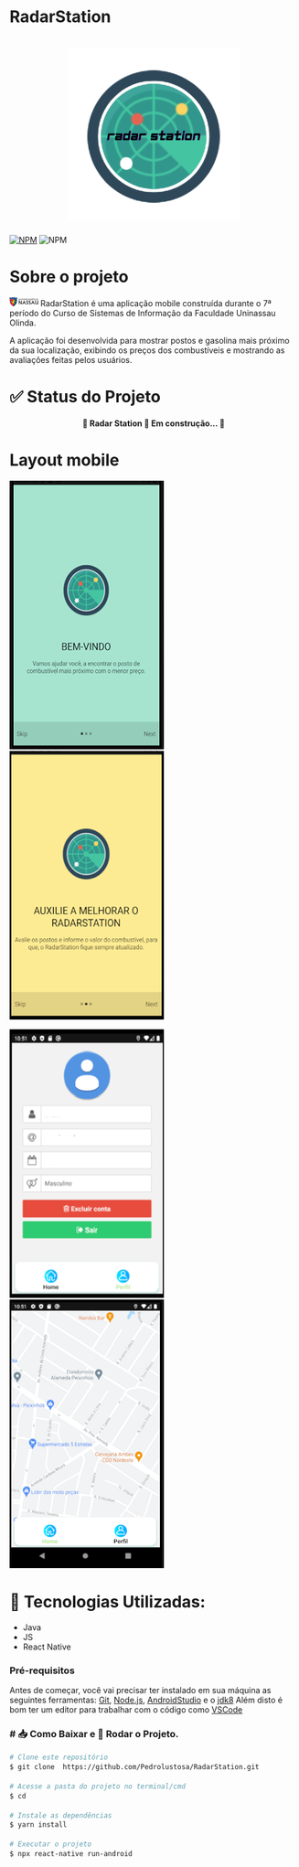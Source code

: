 # RadarStation 
<h1 align="center"> 
<img src=https://github.com/AlvaroLauriano/Radar_Station_Read-me/blob/main/assets/_Logotipo-.png >
</h1>


[![NPM](https://img.shields.io/npm/l/react)](https://github.com/AlvaroLauriano/Radar_Station_Read-me/blob/main/LICENSE)
![NPM](https://img.shields.io/static/v1?label=App%20&message=RadarStation&color=%3CCOLOR%3E&style=%3CSTYLE%3E&logo=%3CLOGO%3E)

# Sobre o projeto

<img src=https://github.com/AlvaroLauriano/Radar_Station_Read-me/blob/main/assets/uninassau-logo%20(1).png> RadarStation é uma aplicação mobile construída durante o 7ª período do Curso de Sistemas de Informação da Faculdade Uninassau Olinda.

A aplicação foi desenvolvida para mostrar postos e gasolina mais próximo da sua localização, exibindo os preços dos combustíveis e mostrando as avaliações feitas pelos usuários.


# ✅ Status do Projeto
<h4 align="center"> 
	🚧  Radar Station 🚀 Em construção...  🚧
</h4>

# Layout mobile
![Mobile 1](https://github.com/AlvaroLauriano/Radar_Station_Read-me/blob/main/assets/tela%20bem%20vindo.png)![Mobile 2](https://github.com/AlvaroLauriano/Radar_Station_Read-me/blob/main/assets/tela%20bem%202.png) 

![Mobile 3](https://github.com/AlvaroLauriano/Radar_Station_Read-me/blob/main/assets/tela%20de%20cadastro.png)![Mobile 4](https://github.com/AlvaroLauriano/Radar_Station_Read-me/blob/main/assets/maps.png)


# 📱 Tecnologias Utilizadas:
- Java
- JS 
- React Native


### Pré-requisitos

Antes de começar, você vai precisar ter instalado em sua máquina as seguintes ferramentas:
[Git](https://git-scm.com), [Node.js](https://nodejs.org/en/), [AndroidStudio](https://developer.android.com/studio) e o  [jdk8](https://www.oracle.com/br/java/technologies/javase/javase-jdk8-downloads.html)
Além disto é bom ter um editor para trabalhar com o código como [VSCode](https://code.visualstudio.com/)


### # 📥 Como Baixar e 🎲 Rodar o Projeto.  

```bash
# Clone este repositório
$ git clone  https://github.com/Pedrolustosa/RadarStation.git

# Acesse a pasta do projeto no terminal/cmd
$ cd 

# Instale as dependências
$ yarn install

# Executar o projeto
$ npx react-native run-android








